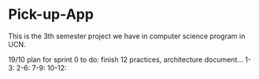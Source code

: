 # Pick-up-App
This is the 3th semester project we have in computer science program in UCN.


19/10
plan for sprint 0
to do: finish 12 practices, architecture document...
1-3:
2-6:
7-9:
10-12:
